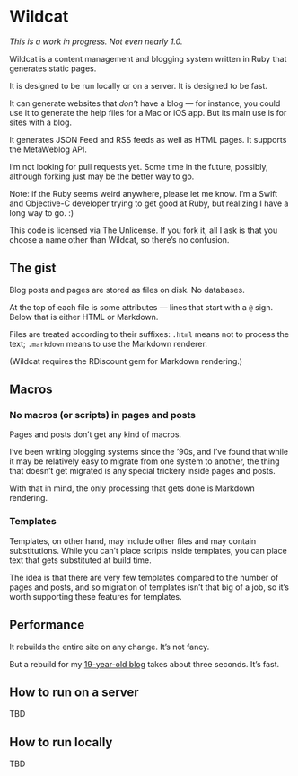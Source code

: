 # Wildcat

*This is a work in progress. Not even nearly 1.0.*

Wildcat is a content management and blogging system written in Ruby that generates static pages.

It is designed to be run locally or on a server. It is designed to be fast.

It can generate websites that *don’t* have a blog — for instance, you could use it to generate the help files for a Mac or iOS app. But its main use is for sites with a blog.

It generates JSON Feed and RSS feeds as well as HTML pages. It supports the MetaWeblog API.

I’m not looking for pull requests yet. Some time in the future, possibly, although forking just may be the better way to go.

Note: if the Ruby seems weird anywhere, please let me know. I’m a Swift and Objective-C developer trying to get good at Ruby, but realizing I have a long way to go. :)

This code is licensed via The Unlicense. If you fork it, all I ask is that you choose a name other than Wildcat, so there’s no confusion.

## The gist

Blog posts and pages are stored as files on disk. No databases.

At the top of each file is some attributes — lines that start with a `@` sign. Below that is either HTML or Markdown.

Files are treated according to their suffixes: `.html` means not to process the text; `.markdown` means to use the Markdown renderer.

(Wildcat requires the RDiscount gem for Markdown rendering.)

## Macros

### No macros (or scripts) in pages and posts

Pages and posts don’t get any kind of macros.

I’ve been writing blogging systems since the ’90s, and I’ve found that while it may be relatively easy to migrate from one system to another, the thing that doesn’t get migrated is any special trickery inside pages and posts.

With that in mind, the only processing that gets done is Markdown rendering.

### Templates

Templates, on other hand, may include other files and may contain substitutions. While you can’t place scripts inside templates, you can place text that gets substituted at build time.

The idea is that there are very few templates compared to the number of pages and posts, and so migration of templates isn’t that big of a job, so it’s worth supporting these features for templates.

## Performance

It rebuilds the entire site on any change. It’s not fancy.

But a rebuild for my [19-year-old blog](http://inessential.com/) takes about three seconds. It’s fast.

## How to run on a server

TBD

## How to run locally

TBD
